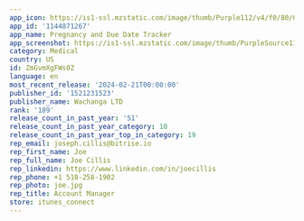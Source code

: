 ```yaml
---
app_icon: https://is1-ssl.mzstatic.com/image/thumb/Purple112/v4/f0/80/09/f08009c5-720b-0d3a-09d7-3f684d93aa1c/AppIcon-0-0-1x_U007epad-0-0-0-85-220.png/1024x1024bb.png
app_id: '1144871267'
app_name: Pregnancy and Due Date Tracker
app_screenshot: https://is1-ssl.mzstatic.com/image/thumb/PurpleSource116/v4/57/50/7f/57507fc3-5592-84b9-10e9-5e2daffd6e77/d3bcb72a-e5b0-47fa-abce-2a5091882786_1.png/1242x2688bb.png
category: Medical
country: US
id: ZmGvmXgFWs0Z
language: en
most_recent_release: '2024-02-21T00:00:00'
publisher_id: '1521231523'
publisher_name: Wachanga LTD
rank: '189'
release_count_in_past_year: '51'
release_count_in_past_year_category: 10
release_count_in_past_year_top_in_category: 19
rep_email: joseph.cillis@bitrise.io
rep_first_name: Joe
rep_full_name: Joe Cillis
rep_linkedin: https://www.linkedin.com/in/joecillis
rep_phone: +1 518-258-1902
rep_photo: joe.jpg
rep_title: Account Manager
store: itunes_connect
---
```

